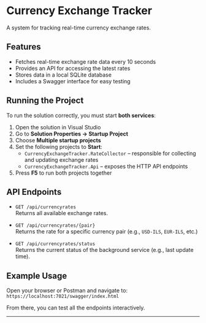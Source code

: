 # Currency Exchange Tracker

A system for tracking real-time currency exchange rates.

## Features
- Fetches real-time exchange rate data every 10 seconds
- Provides an API for accessing the latest rates
- Stores data in a local SQLite database
- Includes a Swagger interface for easy testing

## Running the Project
To run the solution correctly, you must start **both services**:

1. Open the solution in Visual Studio
2. Go to **Solution Properties → Startup Project**
3. Choose **Multiple startup projects**
4. Set the following projects to **Start**:
   - `CurrencyExchangeTracker.RateCollector` – responsible for collecting and updating exchange rates
   - `CurrencyExchangeTracker.Api` – exposes the HTTP API endpoints
5. Press **F5** to run both projects together

## API Endpoints

- `GET /api/currencyrates`  
  Returns all available exchange rates.

- `GET /api/currencyrates/{pair}`  
  Returns the rate for a specific currency pair (e.g., `USD-ILS`, `EUR-ILS`, etc.)

- `GET /api/currencyrates/status`  
  Returns the current status of the background service (e.g., last update time).

## Example Usage

Open your browser or Postman and navigate to:  
`https://localhost:7021/swagger/index.html`

From there, you can test all the endpoints interactively.

---
